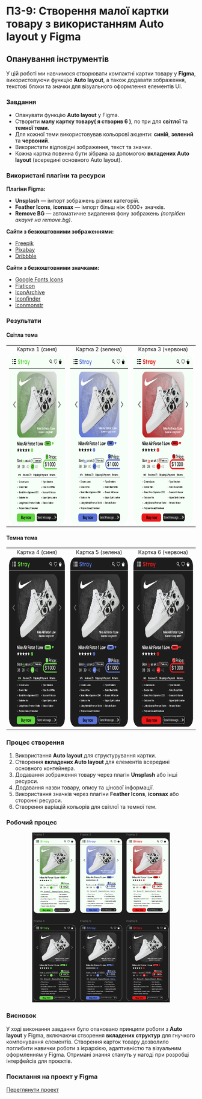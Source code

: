 # ПЗ-9: Створення малої картки товару з використанням Auto layout у Figma

## Опанування інструментів  
У цій роботі ми навчимося створювати компактні картки товару у **Figma**, використовуючи функцію **Auto layout**, а також додавати зображення, текстові блоки та значки для візуального оформлення елементів UI.

### Завдання  
- Опанувати функцію **Auto layout** у Figma.  
- Створити **малу картку товару( я створив 6 )**, по три для **світлої** та **темної теми**.
- Для кожної теми використовував кольорові акценти: **синій**, **зелений** та **червоний**.
- Використати відповідні зображення, текст та значки.
- Кожна картка повинна бути зібрана за допомогою **вкладених Auto layout** (всередині основного Auto layout).

### Використані плагіни та ресурси

**Плагіни Figma:**
- **Unsplash** — імпорт зображень різних категорій.  
- **Feather Icons**, **iconsax** — імпорт більш ніж 6000+ значків.  
- **Remove BG** — автоматичне видалення фону зображень *(потрібен акаунт на remove.bg)*.

**Сайти з безкоштовними зображеннями:**
- [Freepik](https://www.freepik.com/home)  
- [Pixabay](https://pixabay.com)  
- [Dribbble](https://dribbble.com)

**Сайти з безкоштовними значками:**
- [Google Fonts Icons](https://fonts.google.com/icons)  
- [Flaticon](https://www.flaticon.com)  
- [IconArchive](https://iconarchive.com)  
- [Iconfinder](https://www.iconfinder.com/free-icons)  
- [Iconmonstr](https://iconmonstr.com)

### Результати

#### Світла тема
<table align="center">
  <tr>
    <td align="center">Картка 1 (синя)</td>
    <td align="center">Картка 2 (зелена)</td>
    <td align="center">Картка 3 (червона)</td>
  </tr>
  <tr>
    <td><img src="images/Frame 1.png" height="450px"></td>
    <td><img src="images/Frame 2.png" height="450px"></td>
    <td><img src="images/Frame 3.png" height="450px"></td>
  </tr>
</table>

#### Темна тема
<table align="center">
  <tr>
    <td align="center">Картка 4 (синя)</td>
    <td align="center">Картка 5 (зелена)</td>
    <td align="center">Картка 6 (червона)</td>
  </tr>
  <tr>
    <td><img src="images/Frame 4.png" height="450px"></td>
    <td><img src="images/Frame 5.png" height="450px"></td>
    <td><img src="images/Frame 6.png" height="450px"></td>
  </tr>
</table>

### Процес створення  
1. Використання **Auto layout** для структурування картки.  
2. Створення **вкладених Auto layout** для елементів всередині основного контейнера.  
3. Додавання зображення товару через плагін **Unsplash** або інші ресурси.  
4. Додавання назви товару, опису та цінової інформації.  
5. Використання значків через плагіни **Feather Icons**, **iconsax** або сторонні ресурси.  
6. Створення варіацій кольорів для світлої та темної тем.

### Робочий процес
<p align="center">
  <img src="images/Figma(workspace).png" height="450px">
</p>

### Висновок  
У ході виконання завдання було опановано принципи роботи з **Auto layout** у Figma, включаючи створення **вкладених структур** для гнучкого компонування елементів. Створення карток товару дозволило поглибити навички роботи з ієрархією, адаптивністю та візуальним оформленням у Figma. Отримані знання стануть у нагоді при розробці інтерфейсів для проєктів.

### Посилання на проект у Figma  
[Переглянути проект](https://www.figma.com/design/Sm0YeytiSQsMaVDvzk73om/07.04.2025.-1-?node-id=0-1&p=f&t=enlxuZccsjvk43tL-0)  
